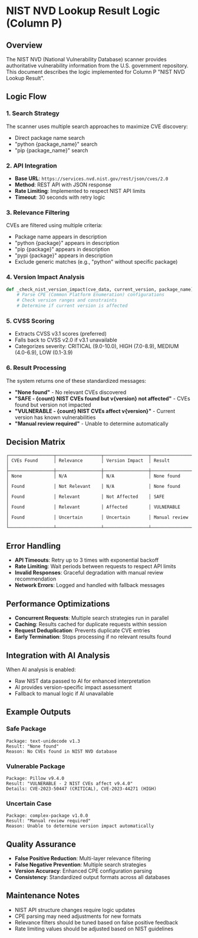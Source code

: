 # NIST NVD Lookup Result Logic (Column P)

## Overview
The NIST NVD (National Vulnerability Database) scanner provides authoritative vulnerability information from the U.S. government repository. This document describes the logic implemented for Column P "NIST NVD Lookup Result".

## Logic Flow

### 1. Search Strategy
The scanner uses multiple search approaches to maximize CVE discovery:
- Direct package name search
- "python {package_name}" search
- "pip {package_name}" search

### 2. API Integration
- **Base URL**: `https://services.nvd.nist.gov/rest/json/cves/2.0`
- **Method**: REST API with JSON response
- **Rate Limiting**: Implemented to respect NIST API limits
- **Timeout**: 30 seconds with retry logic

### 3. Relevance Filtering
CVEs are filtered using multiple criteria:
- Package name appears in description
- "python {package}" appears in description
- "pip {package}" appears in description
- "pypi {package}" appears in description
- Exclude generic matches (e.g., "python" without specific package)

### 4. Version Impact Analysis
```python
def _check_nist_version_impact(cve_data, current_version, package_name):
    # Parse CPE (Common Platform Enumeration) configurations
    # Check version ranges and constraints
    # Determine if current version is affected
```

### 5. CVSS Scoring
- Extracts CVSS v3.1 scores (preferred)
- Falls back to CVSS v2.0 if v3.1 unavailable
- Categorizes severity: CRITICAL (9.0-10.0), HIGH (7.0-8.9), MEDIUM (4.0-6.9), LOW (0.1-3.9)

### 6. Result Processing
The system returns one of these standardized messages:
- **"None found"** - No relevant CVEs discovered
- **"SAFE - {count} NIST CVEs found but v{version} not affected"** - CVEs found but version not impacted
- **"VULNERABLE - {count} NIST CVEs affect v{version}"** - Current version has known vulnerabilities
- **"Manual review required"** - Unable to determine automatically

## Decision Matrix

```
┌─────────────────┬─────────────────┬─────────────────┬─────────────────┐
│ CVEs Found      │ Relevance       │ Version Impact  │ Result          │
├─────────────────┼─────────────────┼─────────────────┼─────────────────┤
│ None            │ N/A             │ N/A             │ None found      │
│ Found           │ Not Relevant    │ N/A             │ None found      │
│ Found           │ Relevant        │ Not Affected    │ SAFE            │
│ Found           │ Relevant        │ Affected        │ VULNERABLE      │
│ Found           │ Uncertain       │ Uncertain       │ Manual review   │
└─────────────────┴─────────────────┴─────────────────┴─────────────────┘
```

## Error Handling
- **API Timeouts**: Retry up to 3 times with exponential backoff
- **Rate Limiting**: Wait periods between requests to respect API limits
- **Invalid Responses**: Graceful degradation with manual review recommendation
- **Network Errors**: Logged and handled with fallback messages

## Performance Optimizations
- **Concurrent Requests**: Multiple search strategies run in parallel
- **Caching**: Results cached for duplicate requests within session
- **Request Deduplication**: Prevents duplicate CVE entries
- **Early Termination**: Stops processing if no relevant results found

## Integration with AI Analysis
When AI analysis is enabled:
- Raw NIST data passed to AI for enhanced interpretation
- AI provides version-specific impact assessment
- Fallback to manual logic if AI unavailable

## Example Outputs

### Safe Package
```
Package: text-unidecode v1.3
Result: "None found"
Reason: No CVEs found in NIST NVD database
```

### Vulnerable Package
```
Package: Pillow v9.4.0  
Result: "VULNERABLE - 2 NIST CVEs affect v9.4.0"
Details: CVE-2023-50447 (CRITICAL), CVE-2023-44271 (HIGH)
```

### Uncertain Case
```
Package: complex-package v1.0.0
Result: "Manual review required"
Reason: Unable to determine version impact automatically
```

## Quality Assurance
- **False Positive Reduction**: Multi-layer relevance filtering
- **False Negative Prevention**: Multiple search strategies
- **Version Accuracy**: Enhanced CPE configuration parsing
- **Consistency**: Standardized output formats across all databases

## Maintenance Notes
- NIST API structure changes require logic updates
- CPE parsing may need adjustments for new formats  
- Relevance filters should be tuned based on false positive feedback
- Rate limiting values should be adjusted based on NIST guidelines
